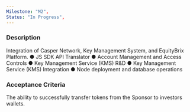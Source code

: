 ```yaml
---
Milestone: "M2",
Status: "In Progress",
---
```

<!--lang:en--> 
### Description

Integration of Casper Network, Key Management System, and EquityBrix Platform.
● JS SDK API Translator
● Account Management and Access Controls
● Key Management Service (KMS) R&D
● Key Management Service (KMS) Integration
● Node deployment and database operations

### Acceptance Criteria
The ability to successfully transfer tokens from the Sponsor to investors wallets.
